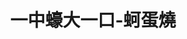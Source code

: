 ---
title: "一中蠔大一口-蚵蛋燒"
description: "一中蠔大一口-蚵蛋燒"
layout: shop
keywords:
  - 美食競賽
  - 台灣美食
  - 美食精選
datePublished: "2025-06-30"
dateModified: "2025-07-07"
city: "台中市"
district: "北區"
address: "台中市北區一中街261號"
phone: "0956118020"
geo: "24.153726894209537, 120.68673547961365"
google_map: "https://maps.app.goo.gl/bbLmv7W9LovuJQGb6"
footinder: "https://footinder.com.tw/%E5%8F%B0%E4%B8%AD%E5%B8%82%E5%8C%97%E5%8D%80/362061/"
official: "https://www.instagram.com/kirk791205/"
award:
  - name: "夜市王"
    year: "2024"
    entries:
      - nightMarket: "一中街夜市"
        food_type: "蚵仔煎"
        rank: "第二名"

---